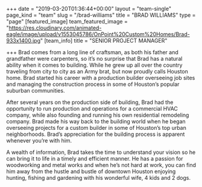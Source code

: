 +++
date = "2019-03-20T01:36:44+00:00"
layout = "team-single"
page_kind = "team"
slug = "/brad-williams"
title = "BRAD WILLIAMS"
type = "page"
[featured_image]
team_featured_image = "https://res.cloudinary.com/animated-eagle/image/upload/v1553045786/OnPoint%20Custom%20Homes/Brad-933x1400.jpg"
[team_info]
title = "SENIOR PROJECT MANAGER"

+++
Brad comes from a long line of craftsman, as both his father and grandfather were carpenters, so it’s no surprise that Brad has a natural ability when it comes to building. While he grew up all over the country traveling from city to city as an Army brat, but now proudly calls Houston home. Brad started his career with a production builder overseeing job sites and managing the construction process in some of Houston’s popular suburban communities.

After several years on the production side of building, Brad had the opportunity to run production and operations for a commercial HVAC company, while also founding and running his own residential remodeling company. Brad made his way back to the building world when he began overseeing projects for a custom builder in some of Houston’s top urban neighborhoods. Brad’s appreciation for the building process is apparent whenever you’re with him.

A wealth of information, Brad takes the time to understand your vision so he can bring it to life in a timely and efficient manner. He has a passion for woodworking and metal works and when he’s not hard at work, you can find him away from the hustle and bustle of downtown Houston enjoying hunting, fishing and gardening with his wonderful wife, 4 kids and 2 dogs.